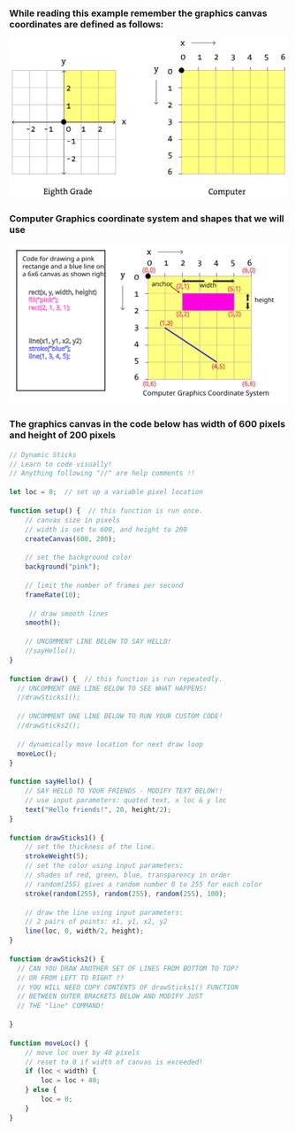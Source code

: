 ### While reading this example remember the graphics canvas coordinates are defined as follows:

![alt text](canvas_coords.svg)

### Computer Graphics coordinate system and shapes that we will use

<img src="graphics_coords.svg" alt="Graphics Coordinate System" width="800"/>

### The graphics canvas in the code below has width of 600 pixels and height of 200 pixels

```javascript
// Dynamic Sticks
// Learn to code visually!
// Anything following "//" are help comments !!

let loc = 0;  // set up a variable pixel location

function setup() {  // this function is run once.   
    // canvas size in pixels
    // width is set to 600, and height to 200
    createCanvas(600, 200); 

    // set the background color
    background("pink");  
    
    // limit the number of frames per second
    frameRate(10);

     // draw smooth lines
    smooth(); 

    // UNCOMMENT LINE BELOW TO SAY HELLO!
    //sayHello();
} 

function draw() {  // this function is run repeatedly.  
  // UNCOMMENT ONE LINE BELOW TO SEE WHAT HAPPENS!
  //drawSticks1();

  // UNCOMMENT ONE LINE BELOW TO RUN YOUR CUSTOM CODE!
  //drawSticks2();   
  
  // dynamically move location for next draw loop
  moveLoc();
}

function sayHello() {
    // SAY HELLO TO YOUR FRIENDS - MODIFY TEXT BELOW!! 
    // use input parameters: quoted text, x loc & y loc
    text("Hello friends!", 20, height/2);
}

function drawSticks1() {
    // set the thickness of the line. 
    strokeWeight(5);
    // set the color using input parameters:
    // shades of red, green, blue, transparency in order
    // random(255) gives a random number 0 to 255 for each color
    stroke(random(255), random(255), random(255), 100);
    
    // draw the line using input parameters:
    // 2 pairs of points: x1, y1, x2, y2 
    line(loc, 0, width/2, height); 
}

function drawSticks2() {
  // CAN YOU DRAW ANOTHER SET OF LINES FROM BOTTOM TO TOP?
  // OR FROM LEFT TO RIGHT ??
  // YOU WILL NEED COPY CONTENTS OF drawSticks1() FUNCTION 
  // BETWEEN OUTER BRACKETS BELOW AND MODIFY JUST 
  // THE "line" COMMAND!
  
}

function moveLoc() {
    // move loc over by 40 pixels
    // reset to 0 if width of canvas is exceeded!
    if (loc < width) {
        loc = loc + 40;
    } else {
        loc = 0; 
    }
}
```